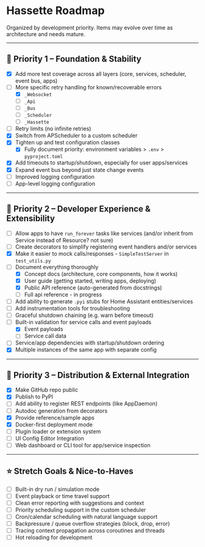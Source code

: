 # Hassette Roadmap

Organized by development priority. Items may evolve over time as architecture and needs mature.

---

## 🥇 Priority 1 – Foundation & Stability

- [x] Add more test coverage across all layers (core, services, scheduler, event bus, apps)
- [ ] More specific retry handling for known/recoverable errors
  - [x] `_Websocket`
  - [ ] `_Api`
  - [ ] `_Bus`
  - [ ] `_Scheduler`
  - [ ] `_Hassette`
- [ ] Retry limits (no infinite retries)
- [x] Switch from APScheduler to a custom scheduler
- [x] Tighten up and test configuration classes
  - [x] Fully document priority: environment variables > `.env` > `pyproject.toml`
- [x] Add timeouts to startup/shutdown, especially for user apps/services
- [x] Expand event bus beyond just state change events
- [ ] Improved logging configuration
- [ ] App-level logging configuration

---

## 🥈 Priority 2 – Developer Experience & Extensibility

- [ ] Allow apps to have `run_forever` tasks like services (and/or inherit from Service instead of Resource? not sure)
- [ ] Create decorators to simplify registering event handlers and/or services
- [x] Make it easier to mock calls/responses - `SimpleTestServer` in `test_utils.py`
- [ ] Document everything thoroughly
  - [x] Concept docs (architecture, core components, how it works)
  - [x] User guide (getting started, writing apps, deploying)
  - [x] Public API reference (auto-generated from docstrings)
  - [ ] Full api reference - in progress
- [ ] Add ability to generate `.pyi` stubs for Home Assistant entities/services
- [ ] Add instrumentation tools for troubleshooting
- [ ] Graceful shutdown chaining (e.g. warn before timeout)
- [ ] Built-in validation for service calls and event payloads
  - [x] Event payloads
  - [ ] Service call data
- [ ] Service/app dependencies with startup/shutdown ordering
- [x] Multiple instances of the same app with separate config

---

## 🥉 Priority 3 – Distribution & External Integration

- [x] Make GitHub repo public
- [x] Publish to PyPI
- [ ] Add ability to register REST endpoints (like AppDaemon)
- [ ] Autodoc generation from decorators
- [x] Provide reference/sample apps
- [x] Docker-first deployment mode
- [ ] Plugin loader or extension system
- [ ] UI Config Editor Integration
- [ ] Web dashboard or CLI tool for app/service inspection

---

## ⭐ Stretch Goals & Nice-to-Haves

- [ ] Built-in dry run / simulation mode
- [ ] Event playback or time travel support
- [ ] Clean error reporting with suggestions and context
- [ ] Priority scheduling support in the custom scheduler
- [ ] Cron/calendar scheduling with natural language support
- [ ] Backpressure / queue overflow strategies (block, drop, error)
- [ ] Tracing context propagation across coroutines and threads
- [ ] Hot reloading for development
